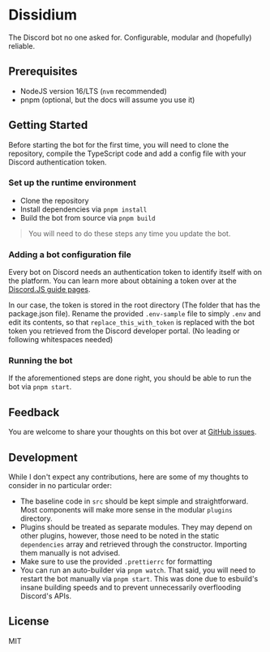 # Dissidium

The Discord bot no one asked for. Configurable, modular and (hopefully) reliable.

## Prerequisites

- NodeJS version 16/LTS (`nvm` recommended)
- pnpm (optional, but the docs will assume you use it)

## Getting Started

Before starting the bot for the first time, you will need to clone the repository, compile the TypeScript code and add a config file with your Discord authentication token.

### Set up the runtime environment

- Clone the repository
- Install dependencies via `pnpm install`
- Build the bot from source via `pnpm build`

> You will need to do these steps any time you update the bot.

### Adding a bot configuration file

Every bot on Discord needs an authentication token to identify itself with on the platform. You can learn more about obtaining a token over at the [Discord.JS guide pages](https://discordjs.guide/preparations/setting-up-a-bot-application.html).

In our case, the token is stored in the root directory (The folder that has the package.json file). Rename the provided `.env-sample` file to simply `.env` and edit its contents, so that `replace_this_with_token` is replaced with the bot token you retrieved from the Discord developer portal. (No leading or following whitespaces needed)

### Running the bot

If the aforementioned steps are done right, you should be able to run the bot via `pnpm start`.

## Feedback

You are welcome to share your thoughts on this bot over at [GitHub issues](https://github.com/Pogodaanton/Dissidium/issues).

## Development

While I don't expect any contributions, here are some of my thoughts to consider in no particular order:

- The baseline code in `src` should be kept simple and straightforward. Most components will make more sense in the modular `plugins` directory.
- Plugins should be treated as separate modules. They may depend on other plugins, however, those need to be noted in the static `dependencies` array and retrieved through the constructor. Importing them manually is not advised.
- Make sure to use the provided `.prettierrc` for formatting
- You can run an auto-builder via `pnpm watch`. That said, you will need to restart the bot manually via `pnpm start`. This was done due to esbuild's insane building speeds and to prevent unnecessarily overflooding Discord's APIs.

## License

MIT
